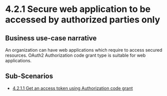 # 4.2.1 Secure web application to be accessed by authorized parties only

## Business use-case narrative
An organization can have web applications which require to access secured resources. OAuth2 Authorization code grant 
type is suitable for web applications. 
## Sub-Scenarios
- [4.2.1.1 Get an access token using Authorization code grant](4.2.1.1-code/README.md)
